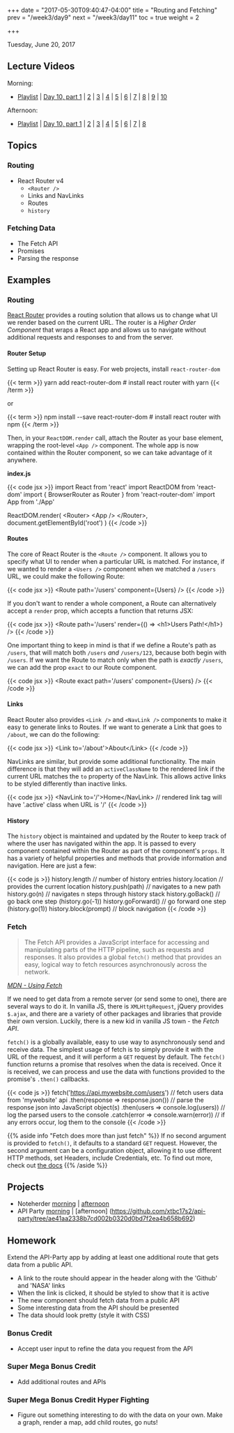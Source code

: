 +++
date = "2017-05-30T09:40:47-04:00"
title = "Routing and Fetching"
prev = "/week3/day9"
next = "/week3/day11"
toc = true
weight = 2

+++

<date>Tuesday, June 20, 2017</date>

## Lecture Videos

Morning:

* [Playlist](https://www.youtube.com/playlist?list=PLuT2TqJuwaY9SEkynJl1LudbfzWqc4l84) | [Day 10, part 1](https://www.youtube.com/watch?v=qCCHiKkg0uk&list=PLuT2TqJuwaY9SEkynJl1LudbfzWqc4l84&index=86) | [2](https://www.youtube.com/watch?v=7uVysc7bU9E&list=PLuT2TqJuwaY9SEkynJl1LudbfzWqc4l84&index=87) | [3](https://www.youtube.com/watch?v=42upKQetTgw&list=PLuT2TqJuwaY9SEkynJl1LudbfzWqc4l84&index=88) | [4](https://www.youtube.com/watch?v=ipyDi0ttczg&list=PLuT2TqJuwaY9SEkynJl1LudbfzWqc4l84&index=89) | [5](https://www.youtube.com/watch?v=xUnVgk5QdYA&list=PLuT2TqJuwaY9SEkynJl1LudbfzWqc4l84&index=90) | [6](https://www.youtube.com/watch?v=0rV4y726vaM&list=PLuT2TqJuwaY9SEkynJl1LudbfzWqc4l84&index=91) | [7](https://www.youtube.com/watch?v=wA3OZjAjSUA&list=PLuT2TqJuwaY9SEkynJl1LudbfzWqc4l84&index=92) | [8](https://www.youtube.com/watch?v=ley_aAVA9Y4&list=PLuT2TqJuwaY9SEkynJl1LudbfzWqc4l84&index=93) | [9](https://www.youtube.com/watch?v=Ht58BEUY0Ss&list=PLuT2TqJuwaY9SEkynJl1LudbfzWqc4l84&index=94) | [10](https://www.youtube.com/watch?v=99a-nx3-Slw&list=PLuT2TqJuwaY9SEkynJl1LudbfzWqc4l84&index=95)

Afternoon:

* [Playlist](https://www.youtube.com/playlist?list=PLuT2TqJuwaY9uIH9AFDZUyfalE-tY8REa) | [Day 10, part 1](https://www.youtube.com/watch?v=KqznaNTJxHs&index=108&list=PLuT2TqJuwaY9uIH9AFDZUyfalE-tY8REa) | [2](https://www.youtube.com/watch?v=mehwv-WvHBI&index=109&list=PLuT2TqJuwaY9uIH9AFDZUyfalE-tY8REa) | [3](https://www.youtube.com/watch?v=YidKdB4yOfk&index=110&list=PLuT2TqJuwaY9uIH9AFDZUyfalE-tY8REa) | [4](https://www.youtube.com/watch?v=xQVgVCGJUow&index=111&list=PLuT2TqJuwaY9uIH9AFDZUyfalE-tY8REa) | [5](https://www.youtube.com/watch?v=bTaosUkKlro&index=112&list=PLuT2TqJuwaY9uIH9AFDZUyfalE-tY8REa) | [6](https://www.youtube.com/watch?v=8Tbwu5yg8vs&list=PLuT2TqJuwaY9uIH9AFDZUyfalE-tY8REa&index=113&t=1806s) | [7](https://www.youtube.com/watch?v=MkmxPJnEzjI&list=PLuT2TqJuwaY9uIH9AFDZUyfalE-tY8REa&index=114) | [8](https://www.youtube.com/watch?v=m55ZB3eR_uI&list=PLuT2TqJuwaY9uIH9AFDZUyfalE-tY8REa&index=115)

## Topics

### Routing

* React Router v4
  * `<Router />`
  * Links and NavLinks
  * Routes
  * `history`

### Fetching Data

* The Fetch API
* Promises
* Parsing the response

## Examples

### Routing

[React Router](https://github.com/ReactTraining/react-router) provides a routing solution that allows us to change what UI we render based on the current URL.  The router is a _Higher Order Component_ that wraps a React app and allows us to navigate without additional requests and responses to and from the server.

#### Router Setup

Setting up React Router is easy.  For web projects, install `react-router-dom`

{{< term >}}
yarn add react-router-dom  # install react router with yarn
{{< /term >}}

or

{{< term >}}
npm install --save react-router-dom  # install react router with npm
{{< /term >}}

Then, in your `ReactDOM.render` call, attach the Router as your base element, wrapping the root-level `<App />` component.  The whole app is now contained within the Router component, so we can take advantage of it anywhere.

**index.js**

{{< code jsx >}}
import React from 'react'
import ReactDOM from 'react-dom'
import { BrowserRouter as Router } from 'react-router-dom'
import App from './App'

ReactDOM.render(
  &lt;Router&gt;
    &lt;App /&gt;
  &lt;/Router&gt;,
  document.getElementById('root')
)
{{< /code >}}

#### Routes

The core of React Router is the `<Route />` component.  It allows you to specify what UI to render when a particular URL is matched.  For instance, if we wanted to render a `<Users />` component when we matched a `/users` URL, we could make the following Route:

{{< code jsx >}}
&lt;Route path='/users' component={Users} /&gt;
{{< /code >}}

If you don't want to render a whole component, a Route can alternatively accept a `render` prop, which accepts a function that returns JSX:

{{< code jsx >}}
&lt;Route path='/users' render={() => &lt;h1&gt;Users Path!&lt;/h1&gt;} /&gt;
{{< /code >}}

One important thing to keep in mind is that if we define a Route's path as `/users`, that will match both `/users` _and_ `/users/123`, because both begin with `/users`.  If we want the Route to match only when the path is _exactly_ `/users`, we can add the prop `exact` to our Route component.

{{< code jsx >}}
&lt;Route exact path='/users' component={Users} /&gt;
{{< /code >}}

#### Links

React Router also provides `<Link />` and `<NavLink />` components to make it easy to generate links to Routes. If we want to generate a Link that goes to `/about`, we can do the following:

{{< code jsx >}}
&lt;Link to='/about'&gt;About&lt;/Link&gt;
{{< /code >}}

NavLinks are similar, but provide some additional functionality.  The main difference is that they will add an `activeClassName` to the rendered link if the current URL matches the `to` property of the NavLink.  This allows active links to be styled differently than inactive links.

{{< code jsx >}}
&lt;NavLink to='/'&gt;Home&lt;/NavLink&gt;    // rendered link tag will have '.active' class when URL is '/'
{{< /code >}}

#### History

The `history` object is maintained and updated by the Router to keep track of where the user has navigated within the app.  It is passed to every component contained within the Router as part of the component's `props`.  It has a variety of helpful properties and methods that provide information and navigation. Here are just a few:

{{< code js >}}
history.length             // number of history entries
history.location           // provides the current location
history.push(path)         // navigates to a new path
history.go(n)              // navigates n steps through history stack
history.goBack()           // go back one step (history.go(-1))
history.goForward()        // go forward one step (history.go(1))
history.block(prompt)      // block navigation
{{< /code >}}

### Fetch

> The Fetch API provides a JavaScript interface for accessing and manipulating parts of the HTTP pipeline, such as requests and responses.  It also provides a global `fetch()` method that provides an easy, logical way to fetch resources asynchronously across the network.

[_MDN - Using Fetch_](https://developer.mozilla.org/en-US/docs/Web/API/Fetch_API/Using_Fetch)

If we need to get data from a remote server (or send some to one), there are several ways to do it.  In vanilla JS, there is `XMLHttpRequest`, jQuery provides `$.ajax`, and there are a variety of other packages and libraries that provide their own version.  Luckily, there is a new kid in vanilla JS town - the _Fetch API_.

`fetch()` is a globally available, easy to use way to asynchronously send and receive data.  The simplest usage of fetch is to simply provide it with the URL of the request, and it will perform a `GET` request by default.  The `fetch()` function returns a promise that resolves when the data is received.  Once it is received, we can process and use the data with functions provided to the promise's `.then()` callbacks.

{{< code js >}}
fetch('https://api.mywebsite.com/users')    // fetch users data from 'mywebsite' api
  .then(response => response.json())        // parse the response json into JavaScript object(s)
  .then(users => console.log(users))        // log the parsed users to the console
  .catch(error => console.warn(error))      // if any errors occur, log them to the console
{{< /code >}}

{{% aside info "Fetch does more than just fetch" %}}
If no second argument is provided to `fetch()`, it defaults to a standard `GET` request.  However, the second argument can be a configuration object, allowing it to use different HTTP methods, set Headers, include Credentials, etc.  To find out more, check out [the docs](https://developer.mozilla.org/en-US/docs/Web/API/Fetch_API)
{{% /aside %}}

## Projects

* Noteherder [morning](https://github.com/xtbc17s2/noteherder/tree/8a5102f855d6e9b6842f03e47d6e1d4d75b78c17) | [afternoon](https://github.com/xtbc17s2/noteherder/tree/906dfc12f05c803cd5476084fe3cfa87d10ec351)
* API Party [morning](https://github.com/xtbc17s2/api-party/tree/e09677b1c2fc479ac9605cef42f914cb7143c5d3) | [afternoon] (https://github.com/xtbc17s2/api-party/tree/ae41aa2338b7cd002b0320d0bd7f2ea4b658b692)

## Homework

Extend the API-Party app by adding at least one additional route that gets data from a public API.

* A link to the route should appear in the header along with the 'Github' and 'NASA' links
* When the link is clicked, it should be styled to show that it is active
* The new component should fetch data from a public API
* Some interesting data from the API should be presented
* The data should look pretty (style it with CSS)

### Bonus Credit

* Accept user input to refine the data you request from the API

### Super Mega Bonus Credit

* Add additional routes and APIs

### Super Mega Bonus Credit Hyper Fighting

* Figure out something interesting to do with the data on your own.  Make a graph, render a map, add child routes, go nuts!
